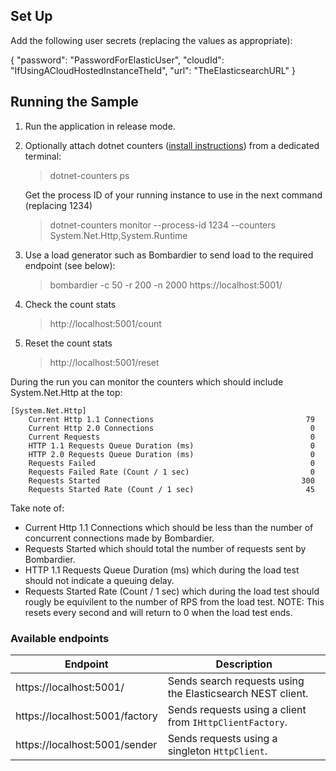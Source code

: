 ## Set Up

Add the following user secrets (replacing the values as appropriate):

{
  "password": "PasswordForElasticUser",
  "cloudId": "IfUsingACloudHostedInstanceTheId",
  "url": "TheElasticsearchURL"
}

## Running the Sample

1. Run the application in release mode.
2. Optionally attach dotnet counters ([install instructions](https://docs.microsoft.com/en-us/dotnet/core/diagnostics/dotnet-counters)) from a dedicated terminal:
    > dotnet-counters ps

    Get the process ID of your running instance to use in the next command (replacing 1234)

    > dotnet-counters monitor --process-id 1234 --counters System.Net.Http,System.Runtime
3. Use a load generator such as Bombardier to send load to the required endpoint (see below):
    > bombardier -c 50 -r 200 -n 2000 https://localhost:5001/
4. Check the count stats
    > http://localhost:5001/count
6. Reset the count stats
    > http://localhost:5001/reset


During the run you can monitor the counters which should include System.Net.Http at the top:

```
[System.Net.Http]
    Current Http 1.1 Connections                                  79
    Current Http 2.0 Connections                                   0
    Current Requests                                               0
    HTTP 1.1 Requests Queue Duration (ms)                          0
    HTTP 2.0 Requests Queue Duration (ms)                          0
    Requests Failed                                                0
    Requests Failed Rate (Count / 1 sec)                           0
    Requests Started                                             300
    Requests Started Rate (Count / 1 sec)                         45
```

Take note of:
- Current Http 1.1 Connections which should be less than the number of concurrent connections made by Bombardier. 
- Requests Started which should total the number of requests sent by Bombardier.
- HTTP 1.1 Requests Queue Duration (ms) which during the load test should not indicate a queuing delay.
- Requests Started Rate (Count / 1 sec) which during the load test should rougly be equivilent to the number of RPS from the load test. NOTE: This resets every second and will return to 0 when the load test ends.


### Available endpoints

| Endpoint                       | Description                                                |
|--------------------------------|------------------------------------------------------------|
| https://localhost:5001/        | Sends search requests using the Elasticsearch NEST client. |
| https://localhost:5001/factory | Sends requests using a client from `IHttpClientFactory`.   |
| https://localhost:5001/sender  | Sends requests using a singleton `HttpClient`.             |
